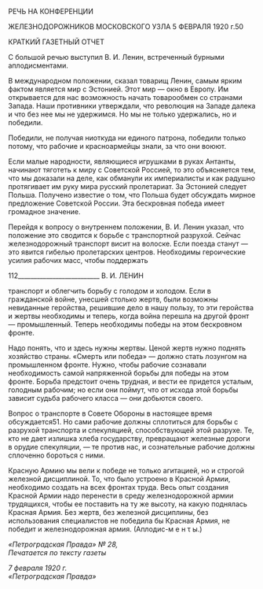 РЕЧЬ НА КОНФЕРЕНЦИИ

ЖЕЛЕЗНОДОРОЖНИКОВ МОСКОВСКОГО УЗЛА 5 ФЕВРАЛЯ 1920 г.50

КРАТКИЙ ГАЗЕТНЫЙ ОТЧЕТ

С большой речью выступил В. И. Ленин, встреченный бурными аплодисментами.

В международном положении, сказал товарищ Ленин, самым ярким фактом является мир с Эстонией. Этот мир — окно в Европу. Им открывается для нас возможность на­чать товарообмен со странами Запада. Наши противники утверждали, что революция на Западе далека и что без нее мы не удержимся. Но мы не только удержались, но и побе­дили.

Победили, не получая ниоткуда ни единого патрона, победили только потому, что рабочие и красноармейцы знали, за что они воюют.

Если малые народности, являющиеся игрушками в руках Антанты, начинают тяго­теть к миру с Советской Россией, то это объясняется тем, что мы доказали на деле, как обманули их империалисты и как радушно протягивает им руку мира русский пролета­риат. За Эстонией следует Польша. Получено известие о том, что Польша будет обсуж­дать мирное предложение Советской России. Эта бескровная победа имеет громадное значение.

Перейдя к вопросу о внутреннем положении, В. И. Ленин указал, что положение это сводится к борьбе с транспортной разрухой. Сейчас железнодорожный транспорт висит на волоске. Если поезда станут — это явится гибелью пролетарских центров. Необхо­димы героические усилия рабочих масс, чтобы поддержать

  

112__________________________ В. И. ЛЕНИН

транспорт и облегчить борьбу с голодом и холодом. Если в гражданской войне, унес­шей столько жертв, были возможны невиданные геройства, решившие дело в нашу пользу, то эти геройства и жертвы необходимы и теперь, когда война перешла на дру­гой фронт — промышленный. Теперь необходимы победы на этом бескровном фронте.

Надо понять, что и здесь нужны жертвы. Ценой жертв нужно поднять хозяйство страны. «Смерть или победа» — должно стать лозунгом на промышленном фронте. Нужно, чтобы рабочие сознавали необходимость самой напряженной борьбы для побе­ды на этом фронте. Борьба предстоит очень трудная, и вести ее придется усталым, го­лодным рабочим; но если они поймут, что от исхода этой борьбы зависит судьба рабо­чего класса — они добьются своего.

Вопрос о транспорте в Совете Обороны в настоящее время обсуждается51. Но сами рабочие должны сплотиться для борьбы с разрухой транспорта и спекуляцией, способ­ствующей этой разрухе. Те, кто не дает излишка хлеба государству, превращают же­лезные дороги в орудие спекуляции, — те против нас, и сознательные рабочие должны сплоченно бороться с ними.

Красную Армию мы вели к победе не только агитацией, но и строгой железной дис­циплиной. То, что было устроено в Красной Армии, необходимо создать на всех фрон­тах труда. Весь опыт создания Красной Армии надо перенести в среду железнодорож­ной армии трудящихся, чтобы ее поставить на ту же высоту, на какую поднялась Крас­ная Армия. Без жертв, без железной дисциплины, без использования специалистов не победила бы Красная Армия, не победит и железнодорожная армия. (Аплодис-м е н τ ы.)

_«Петроградская Правда» № 28,                                                      Печатается по тексту газеты_

_7 февраля 1920 г.                                                                       «Петроградская Правда»_